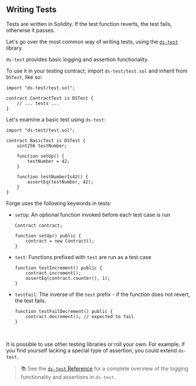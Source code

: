 ## Writing Tests

Tests are written in Solidity. If the test function reverts, the test fails, otherwise it passes.

Let's go over the most common way of writing tests, using the [`ds-test`](https://github.com/dapphub/ds-test) library.

`ds-test` provides basic logging and assertion functionality.

To use it in your testing contract, import `ds-test/test.sol` and inherit from `DSTest`, like so:

```solidity
import "ds-test/test.sol";

contract ContractTest is DSTest {
    // ... tests ...
}
```

Let's examine a basic test using `ds-test`:

```solidity
import "ds-test/test.sol";

contract BasicTest is DSTest {
    uint256 testNumber;

    function setUp() {
        testNumber = 42;
    }

    function testNumberIs42() {
        assertEq(testNumber, 42);
    }
}
```

Forge uses the following keywords in tests:

- `setUp`: An optional function invoked before each test case is run
    ```solidity
    Contract contract;

    function setUp() public {
        contract = new Contract();
    }
    ```
- `test`: Functions prefixed with `test` are run as a test case
    ```solidity
    function testIncrement() public {
        contract.increment();
        assertEq(contract.counter(), 1);
    }
    ```
- `testFail`: The inverse of the `test` prefix - if the function does not revert, the test fails.
    ```solidity
    function testFailDecrement() public {
        contract.decrement(); // expected to fail
    }
    ```
<br>

It is possible to use other testing libraries or roll your own. For example, if you find yourself lacking a special type of assertion, you could extend `ds-test`.

> 📚 See the [`ds-test` Reference](../reference/ds-test.md) for a complete overview of
> the logging functionality and assertions in `ds-test`.
